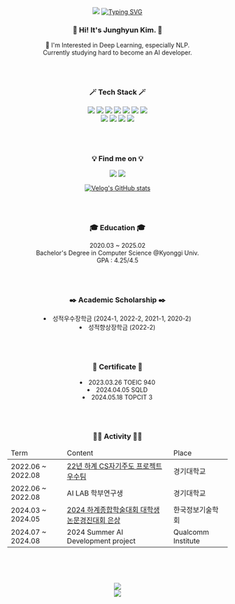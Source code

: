 <div align="center">
  <img src="https://capsule-render.vercel.app/api?type=waving&color=CCABE1&height=100&section=header">
  <a href="https://git.io/typing-svg"><img src="https://readme-typing-svg.demolab.com?font=Libre+Baskerville&weight=700&size=50&duration=2000&pause=4000&color=6C5757&center=true&vCenter=true&random=false&width=650&height=130&lines=Hey+there!+Welcome+%E2%98%98%EF%B8%8F" alt="Typing SVG" /></a> 
</div>



<h3 align="center"> 💭 Hi! It's Junghyun Kim. 💭 </h3>
<p align="center">
  🚀  I'm Interested in Deep Learning, especially NLP. <br> Currently studying hard to become an AI developer.</dt>
</p>

<br><br>

<h3 align="center"> 🪄 Tech Stack 🪄 </h3>
<p align="center">
<img src="https://img.shields.io/badge/Python-3776AB?style=flat&logo=python&logoColor=white"/> </a>
<img src="https://img.shields.io/badge/C-A8B9CC?style=flat&logo=c&logoColor=white"/> </a>
<img src="https://img.shields.io/badge/Java-007396?style=flat&logo=java&logoColor=white"> </a>
<img src="https://img.shields.io/badge/JavaScript-F7DF1E?style=flat&logo=javascript&logoColor=black"/> </a>
<img src="https://img.shields.io/badge/MySQL-4479A1?style=flatlogo=MySQL&logoColor=white"/> </a>
<img src="https://img.shields.io/badge/HTML-E34F26?style=flat&logo=html5&logoColor=white"/> </a>
<img src="https://img.shields.io/badge/CSS-1572B6?style=flat&logo=css3&logoColor=white"/> </a>
<br>
<img src="https://img.shields.io/badge/Pytorch-EE4C2C?style=flat&logo=Pytorch&logoColor=white"/> </a>
<img src="https://img.shields.io/badge/Tensorflow-FF6F00?style=flat&logo=Tensorflow&logoColor=white"/> </a>
<img src="https://img.shields.io/badge/Anaconda-44A833?style=flat&logo=anaconda&logoColor=white"/> 
<img src="https://img.shields.io/badge/Jupyter-F37626?style=flat&logo=jupyter&logoColor=white"/>
</p>

<br><br>

<h3 align="center"> 💡 Find me on 💡 </h3>
<p align="center">
<img src="https://img.shields.io/badge/Velog-20C997?style=flat&logo=Velog&logoColor=white"/>
<img src="https://img.shields.io/badge/Notion-000000?style=flat&logo=Notion&logoColor=white"/>

<div align="center">
  
[![Velog's GitHub stats](https://velog-readme-stats.vercel.app/api/list?name=jhyunee)](https://velog.io/@jhyunee) 

</div>
</p>

<br><br>

<h3 align="center"> 🎓 Education 🎓 </h3>
<p align="center">
  2020.03 ~ 2025.02 <br>
  Bachelor's Degree in Computer Science @Kyonggi Univ.<br>
  GPA : 4.25/4.5
</p>

<br><br>

<h3 align="center"> ✒️ Academic Scholarship ✒️ </h3>
<p align="center">
  <li align="center">
    성적우수장학금 (2024-1, 2022-2, 2021-1, 2020-2)
  </li>
  <li align="center">
    성적향상장학금 (2022-2)
  </li>
</p>

<br><br>

<h3 align="center"> 📜 Certificate 📜 </h3>
<p align="center">
  <li align="center">
    2023.03.26 TOEIC 940
  </li>
  <li align="center">
    2024.04.05 SQLD
  </li>
  <li align="center">
    2024.05.18 TOPCIT 3
  </li>
</p>

<br><br>

<h3 align="center"> 💃🏻 Activity 💃🏻 </h3>
<table align="center">
  <thead>
    <td>Term</td>
    <td>Content</td>
    <td>Place</td>
  </thead>
  <tr>
    <td>2022.06 ~ 2022.08</td>
    <td><a href="https://github.com/Jhyunee/team2020_gpt3_chatbot">22년 하계 CS자기주도 프로젝트 우수팀</a></td>
    <td>경기대학교</td>
  </tr>
  <tr>
    <td>2022.06 ~ 2022.08</td>
    <td>AI LAB 학부연구생</td>
    <td>경기대학교</td>
  </tr>
  <tr>
    <td>2024.03 ~ 2024.05</td>
    <td><a href="https://github.com/Jhyunee/for-me">2024 하계종합학술대회 대학생 논문경진대회 은상</a></td>
    <td>한국정보기술학회</td>
  </tr>
  <tr>
    <td>2024.07 ~ 2024.08</td>
    <td>2024 Summer AI Development project</td>
    <td>Qualcomm Institute</td>
  </tr>
</table>
  
<br><br><br>

<div align="center">
  <a href="https://hits.seeyoufarm.com"><img src="https://hits.seeyoufarm.com/api/count/incr/badge.svg?url=https%3A%2F%2Fgithub.com%2FJhyunee%2Fhit-counter&count_bg=%23DCEDCE&title_bg=%23E1CDED&icon=github.svg&icon_color=%23FFFFFF&title=hits&edge_flat=false"/></a>
</div>

<div align="center">
  <img src="https://capsule-render.vercel.app/api?type=waving&color=CCABE1&height=100&section=footer">
</div>

<!--
**Jhyunee/Jhyunee** is a ✨ _special_ ✨ repository because its `README.md` (this file) appears on your GitHub profile.
Here are some ideas to get you started:
- 🔭 I’m currently working on ...
- 🌱 I’m currently learning ...
- 👯 I’m looking to collaborate on ...
- 🤔 I’m looking for help with ...
- 💬 Ask me about ...
- 📫 How to reach me: ...
- 😄 Pronouns: ...
- ⚡ Fun fact: ...
-->
